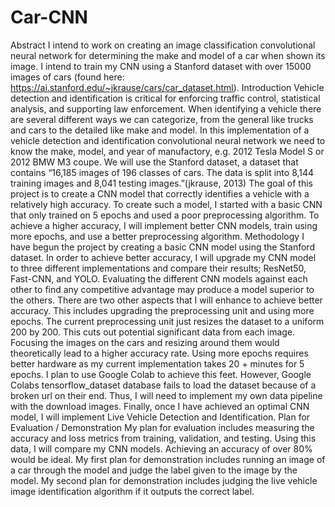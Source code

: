 # Car-CNN
Abstract
I intend to work on creating an image classification convolutional neural network for determining the make and model of a car when shown its image. I intend to train my CNN using a Stanford dataset with over 15000 images of cars (found here: https://ai.stanford.edu/~jkrause/cars/car_dataset.html).
Introduction
Vehicle detection and identification is critical for enforcing traffic control, statistical analysis, and supporting law enforcement. When identifying a vehicle there are several different ways we can categorize, from the general like trucks and cars to the detailed like make and model. In this implementation of a vehicle detection and identification convolutional neural network we need to know the make, model, and year of manufactory, e.g. 2012 Tesla Model S or 2012 BMW M3 coupe. We will use the Stanford dataset, a dataset that contains “16,185 images of 196 classes of cars. The data is split into 8,144 training images and 8,041 testing images.”(jkrause, 2013) The goal of this project is to create a CNN model that correctly identifies a vehicle with a relatively high accuracy. To create such a model, I started with a basic CNN that only trained on 5 epochs and used a poor preprocessing algorithm. To achieve a higher accuracy, I will implement better CNN models, train using more epochs, and use a better preprocessing algorithm.
Methodology
I have begun the project by creating a basic CNN model using the Stanford dataset. In order to achieve better accuracy, I will upgrade my CNN model to three different implementations and compare their results; ResNet50, Fast-CNN, and YOLO. Evaluating the different CNN models against each other to find any competitive advantage may produce a model superior to the others. There are two other aspects that I will enhance to achieve better accuracy. This includes upgrading the preprocessing unit and using more epochs. The current preprocessing unit just resizes the dataset to a uniform 200 by 200. This cuts out potential significant data from each image. Focusing the images on the cars and resizing around them would theoretically lead to a higher accuracy rate. Using more epochs requires better hardware as my current implementation takes 20 + minutes for 5 epochs. I plan to use Google Colab to achieve this feet. However, Google Colabs tensorflow_dataset database fails to load the dataset because of a broken url on their end. Thus, I will need to implement my own data pipeline with the download images. Finally, once I have achieved an optimal CNN model, I will implement Live Vehicle Detection and Identification. 
Plan for Evaluation / Demonstration
My plan for evaluation includes measuring the accuracy and loss metrics from training, validation, and testing. Using this data, I will compare my CNN models. Achieving an accuracy of over 80% would be ideal. My first plan for demonstration includes running an image of a car through the model and judge the label given to the image by the model. My second plan for demonstration includes judging the live vehicle image identification algorithm if it outputs the correct label.
